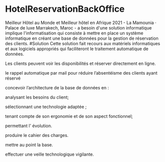 # HotelReservationBackOffice

Meilleur Hôtel au Monde et Meilleur hôtel en Afrique 2021 - La Mamounia · Palace de luxe Marrakech, Maroc - a besoin d'une solution informatique implique l'informatisation qui consiste à mettre en place un système informatique en créant une base de données pour la gestion de réservation des clients.
#Solution
Cette solution fait recours aux matériels informatiques et aux logiciels appropriés qui faciliteront le traitement automatique de données.


Les clients peuvent voir les disponibilités et réserver directement en ligne.

le rappel automatique par mail pour réduire l’absentéisme des clients ayant réservé

concevoir l’architecture de la base de données en :

analysant les besoins du client;

sélectionnant une technologie adaptée ;

tenant compte de son ergonomie et de son aspect fonctionnel;

permettant l' évolution.

produire le cahier des charges.

mettre au point la base.

effectuer une veille technologique vigilante.
